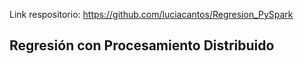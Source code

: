 Link respositorio: https://github.com/luciacantos/Regresion_PySpark

## Regresión con Procesamiento Distribuido
